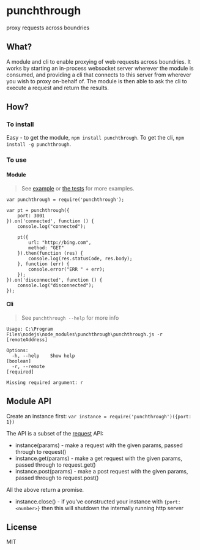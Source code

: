 # punchthrough
proxy requests across boundries

## What?

A module and cli to enable proxying of web requests across boundries. It works
by starting an in-process websocket server wherever the module is consumed, and
providing a cli that connects to this server from wherever you wish to proxy on-behalf of.
The module is then able to ask the cli to execute a request and return the results.

## How?

### To install

Easy - to get the module, `npm install punchthrough`. To get the cli, `npm install -g punchthrough`.

### To use

#### Module

> See [example](./example) or [the tests](./test) for more examples.

```
var punchthrough = require('punchthrough');

var pt = punchthrough({
    port: 3001
}).on('connected', function () {
    console.log("connected");

    pt({
        url: "http://bing.com",
        method: "GET"
    }).then(function (res) {
        console.log(res.statusCode, res.body);
    }, function (err) {
        console.error("ERR " + err);
    });
}).on('disconnected', function () {
    console.log("disconnected");
});
```

#### Cli

> See `punchthrough --help` for more info

```
Usage: C:\Program Files\nodejs\node_modules\punchthrough\punchthrough.js -r
[remoteAddress]

Options:
  -h, --help    Show help                                              [boolean]
  -r, --remote                                                        [required]

Missing required argument: r
```

## Module API

Create an instance first: `var instance = require('punchthrough')({port: 1})`

The API is a subset of the [request](https://npmjs.org/package/request) API:
+ instance(params) - make a request with the given params, passed through to request()
+ instance.get(params) - make a get request with the given params, passed through to request.get()
+ instance.post(params) - make a post request with the given params, passed through to request.post()

All the above return a promise.

+ instance.close() - if you've constructed your instance with `{port: <number>}` then this will shutdown the internally running http server

## License

MIT
